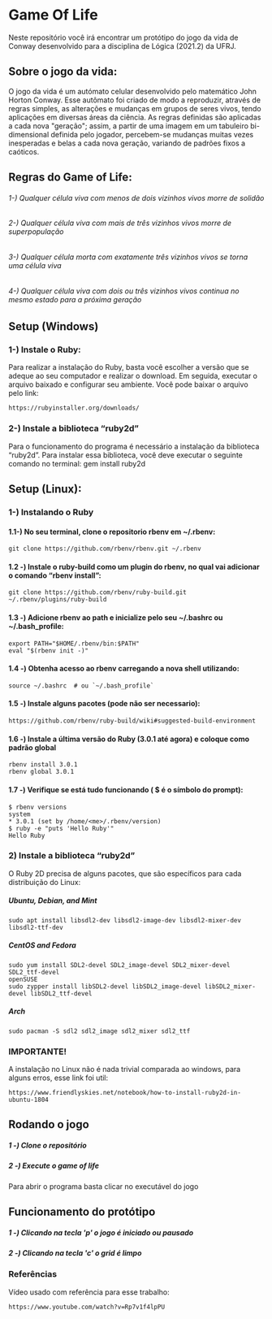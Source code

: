 # Game Of Life
Neste repositório você irá encontrar um protótipo do jogo da vida de Conway desenvolvido para a disciplina de Lógica (2021.2) da UFRJ.

## Sobre o jogo da vida:
O jogo da vida é um autómato celular desenvolvido pelo matemático John Horton Conway. Esse autômato foi criado de modo a reproduzir, através de regras simples, as alterações e mudanças em grupos de seres vivos, tendo aplicações em diversas áreas da ciência. As regras definidas são aplicadas a cada nova "geração"; assim, a partir de uma imagem em um tabuleiro bi-dimensional definida pelo jogador, percebem-se mudanças muitas vezes inesperadas e belas a cada nova geração, variando de padrões fixos a caóticos.

## Regras do Game of Life:
###### 1-) Qualquer célula viva com menos de dois vizinhos vivos morre de solidão
###### 2-) Qualquer célula viva com mais de três vizinhos vivos morre de superpopulação
###### 3-) Qualquer célula morta com exatamente três vizinhos vivos se torna uma célula viva
###### 4-) Qualquer célula viva com dois ou três vizinhos vivos continua no mesmo estado para a próxima geração
 

## Setup (Windows)
### 1-) Instale o Ruby:
Para realizar a instalação do Ruby, basta você escolher a versão que se adeque ao seu computador e realizar o download. Em seguida, executar o arquivo baixado e configurar seu ambiente. Você pode baixar o arquivo pelo link:

	https://rubyinstaller.org/downloads/
 
### 2-) Instale a biblioteca “ruby2d”
Para o funcionamento do programa é necessário a instalação da biblioteca “ruby2d”. Para instalar essa biblioteca, você deve executar o seguinte comando no terminal:
gem install ruby2d

## Setup (Linux):
### 1-) Instalando o Ruby
#### 1.1-) No seu terminal, clone o repositorio rbenv em ~/.rbenv:
        
	git clone https://github.com/rbenv/rbenv.git ~/.rbenv
        

#### 1.2 -) Instale o ruby-build como um plugin do rbenv, no qual vai adicionar o comando “rbenv install”:
        
	git clone https://github.com/rbenv/ruby-build.git ~/.rbenv/plugins/ruby-build
        
	
#### 1.3 -) Adicione rbenv ao path e inicialize pelo seu ~/.bashrc ou  ~/.bash_profile:
       
	export PATH="$HOME/.rbenv/bin:$PATH"
	eval "$(rbenv init -)"
         
#### 1.4 -) Obtenha acesso ao rbenv carregando a nova shell utilizando:
         
	source ~/.bashrc  # ou `~/.bash_profile`
        
#### 1.5 -) Instale alguns pacotes (pode não ser necessario):
          
	https://github.com/rbenv/ruby-build/wiki#suggested-build-environment
          
#### 1.6 -) Instale a última versão do Ruby (3.0.1 até agora) e coloque como padrão global

 	rbenv install 3.0.1
	rbenv global 3.0.1
        
#### 1.7 -) Verifique se está tudo funcionando ( $ é o símbolo do prompt):
	$ rbenv versions
	system
	* 3.0.1 (set by /home/<me>/.rbenv/version)
	$ ruby -e "puts 'Hello Ruby'"
	Hello Ruby
        
### 2) Instale a biblioteca “ruby2d”
O Ruby 2D precisa de alguns pacotes, que são específicos para cada distribuição do Linux:
##### Ubuntu, Debian, and Mint

	sudo apt install libsdl2-dev libsdl2-image-dev libsdl2-mixer-dev libsdl2-ttf-dev
       
##### CentOS and Fedora

	sudo yum install SDL2-devel SDL2_image-devel SDL2_mixer-devel SDL2_ttf-devel
	openSUSE
	sudo zypper install libSDL2-devel libSDL2_image-devel libSDL2_mixer-devel libSDL2_ttf-devel
         
##### Arch
	sudo pacman -S sdl2 sdl2_image sdl2_mixer sdl2_ttf
       
 
### IMPORTANTE!
A instalação no Linux não é nada trivial comparada ao windows, para alguns erros, esse link foi util:

	https://www.friendlyskies.net/notebook/how-to-install-ruby2d-in-ubuntu-1804


## Rodando o jogo
##### 1 -) Clone o repositório
##### 2 -) Execute o game of life
Para abrir o programa basta clicar no executável do jogo

## Funcionamento do protótipo
##### 1 -) Clicando na tecla 'p' o jogo é iniciado ou pausado
##### 2 -) Clicando na tecla 'c' o grid é limpo

### Referências
Vídeo usado com referência para esse trabalho:

	https://www.youtube.com/watch?v=Rp7v1f4lpPU

